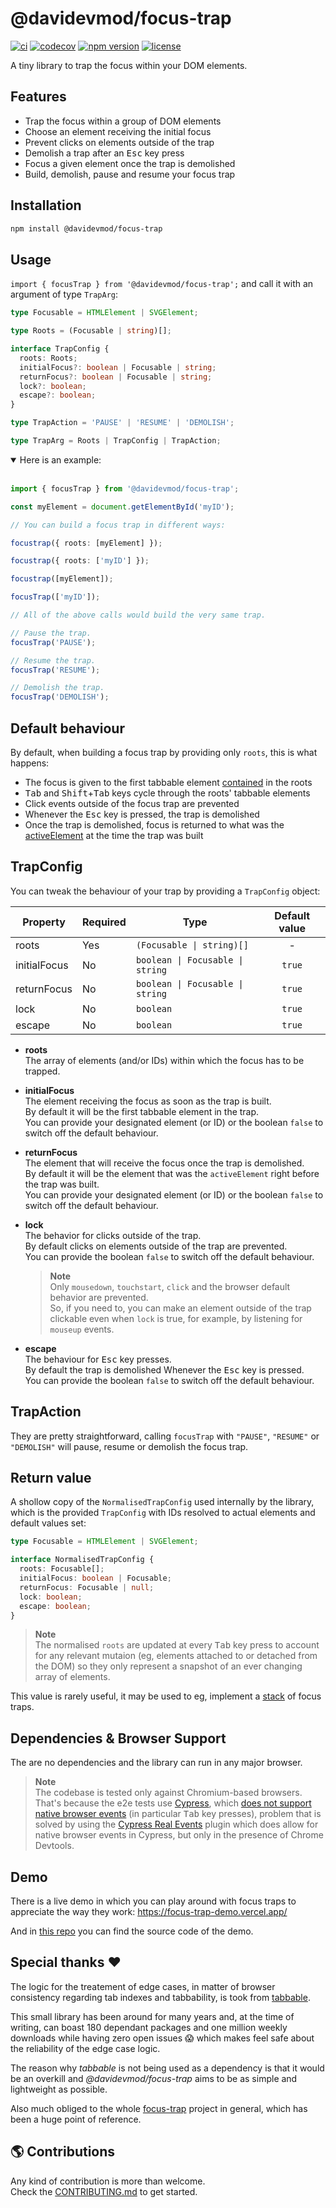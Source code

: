# @davidevmod/focus-trap

[![ci](https://github.com/DaviDevMod/focus-trap/actions/workflows/ci.yml/badge.svg)](https://github.com/DaviDevMod/focus-trap/actions/workflows/ci.yml) [![codecov](https://codecov.io/gh/DaviDevMod/focus-trap/branch/main/graph/badge.svg?token=JFA6ajmqFg)](https://codecov.io/gh/DaviDevMod/focus-trap) [![npm version](https://badgen.net/npm/v/@davidevmod/focus-trap)](https://www.npmjs.com/package/@davidevmod/focus-trap) [![license](https://badgen.now.sh/badge/license/MIT)](./LICENSE)

A tiny library to trap the focus within your DOM elements.

## Features

- Trap the focus within a group of DOM elements
- Choose an element receiving the initial focus
- Prevent clicks on elements outside of the trap
- Demolish a trap after an <kbd>Esc</kbd> key press
- Focus a given element once the trap is demolished
- Build, demolish, pause and resume your focus trap

## Installation

```bash
npm install @davidevmod/focus-trap
```

## Usage

`import { focusTrap } from '@davidevmod/focus-trap';` and call it with an argument of type `TrapArg`:

```ts
type Focusable = HTMLElement | SVGElement;

type Roots = (Focusable | string)[];

interface TrapConfig {
  roots: Roots;
  initialFocus?: boolean | Focusable | string;
  returnFocus?: boolean | Focusable | string;
  lock?: boolean;
  escape?: boolean;
}

type TrapAction = 'PAUSE' | 'RESUME' | 'DEMOLISH';

type TrapArg = Roots | TrapConfig | TrapAction;
```

<details open>
<summary>Here is an example:</summary>
<br>

```ts
import { focusTrap } from '@davidevmod/focus-trap';

const myElement = document.getElementById('myID');

// You can build a focus trap in different ways:

focustrap({ roots: [myElement] });

focustrap({ roots: ['myID'] });

focustrap([myElement]);

focusTrap(['myID']);

// All of the above calls would build the very same trap.

// Pause the trap.
focusTrap('PAUSE');

// Resume the trap.
focusTrap('RESUME');

// Demolish the trap.
focusTrap('DEMOLISH');
```

</details>

## Default behaviour

By default, when building a focus trap by providing only `roots`, this is what happens:

- The focus is given to the first tabbable element [contained](https://developer.mozilla.org/en-US/docs/Web/API/Node/contains) in the roots
- <kbd>Tab</kbd> and <kbd>Shift</kbd>+<kbd>Tab</kbd> keys cycle through the roots' tabbable elements
- Click events outside of the focus trap are prevented
- Whenever the <kbd>Esc</kbd> key is pressed, the trap is demolished
- Once the trap is demolished, focus is returned to what was the [activeElement](https://developer.mozilla.org/en-US/docs/Web/API/Document/activeElement) at the time the trap was built

## TrapConfig

You can tweak the behaviour of your trap by providing a `TrapConfig` object:

| Property     | Required | Type                             | Default value |
| ------------ | -------- | -------------------------------- | :-----------: |
| roots        | Yes      | `(Focusable \| string)[]`        |       -       |
| initialFocus | No       | `boolean \| Focusable \| string` |    `true`     |
| returnFocus  | No       | `boolean \| Focusable \| string` |    `true`     |
| lock         | No       | `boolean`                        |    `true`     |
| escape       | No       | `boolean`                        |    `true`     |

- **roots**  
  The array of elements (and/or IDs) within which the focus has to be trapped.

- **initialFocus**  
  The element receiving the focus as soon as the trap is built.  
  By default it will be the first tabbable element in the trap.  
  You can provide your designated element (or ID) or the boolean `false` to switch off the default behaviour.

- **returnFocus**  
  The element that will receive the focus once the trap is demolished.  
  By default it will be the element that was the `activeElement` right before the trap was built.  
  You can provide your designated element (or ID) or the boolean `false` to switch off the default behaviour.

- **lock**  
  The behavior for clicks outside of the trap.  
  By default clicks on elements outside of the trap are prevented.  
  You can provide the boolean `false` to switch off the default behaviour.

  > **Note**  
  > Only `mousedown`, `touchstart`, `click` and the browser default behavior are prevented.  
  > So, if you need to, you can make an element outside of the trap clickable even when `lock` is true, for example, by listening for `mouseup` events.

- **escape**  
  The behaviour for <kbd>Esc</kbd> key presses.  
  By default the trap is demolished Whenever the <kbd>Esc</kbd> key is pressed.  
  You can provide the boolean `false` to switch off the default behaviour.

## TrapAction

They are pretty straightforward, calling `focusTrap` with `"PAUSE"`, `"RESUME"` or `"DEMOLISH"` will pause, resume or demolish the focus trap.

## Return value

A shollow copy of the `NormalisedTrapConfig` used internally by the library, which is the provided `TrapConfig` with IDs resolved to actual elements and default values set:

```ts
type Focusable = HTMLElement | SVGElement;

interface NormalisedTrapConfig {
  roots: Focusable[];
  initialFocus: boolean | Focusable;
  returnFocus: Focusable | null;
  lock: boolean;
  escape: boolean;
}
```

> **Note**  
>  The normalised `roots` are updated at every <kbd>Tab</kbd> key press to account for any relevant mutaion (eg, elements attached to or detached from the DOM) so they only represent a snapshot of an ever changing array of elements.

This value is rarely useful, it may be used to eg, implement a [stack](<https://en.wikipedia.org/wiki/Stack_(abstract_data_type)>) of focus traps.

## Dependencies & Browser Support

The are no dependencies and the library can run in any major browser.

> **Note**  
> The codebase is tested only against Chromium-based browsers.
> That's because the e2e tests use [Cypress](https://www.cypress.io/), which [does not support native browser events](https://github.com/cypress-io/cypress/issues/311) (in particular <kbd>Tab</kbd> key presses), problem that is solved by using the [Cypress Real Events](https://github.com/dmtrKovalenko/cypress-real-events) plugin which does allow for native browser events in Cypress, but only in the presence of Chrome Devtools.

## Demo

There is a live demo in which you can play around with focus traps to appreciate the way they work: https://focus-trap-demo.vercel.app/

And in [this repo](https://github.com/DaviDevMod/focus-trap/tree/main/apps/demo) you can find the source code of the demo.

## Special thanks :heart:

The logic for the treatement of edge cases, in matter of browser consistency regarding tab indexes and tabbability, is took from [tabbable](https://github.com/focus-trap/tabbable).

This small library has been around for many years and, at the time of writing, can boast 180 dependant packages and one million weekly downloads while having zero open issues :scream: which makes feel safe about the reliability of the edge case logic.

The reason why _tabbable_ is not being used as a dependency is that it would be an overkill and _@davidevmod/focus-trap_ aims to be as simple and lightweight as possible.

Also much obliged to the whole [focus-trap](https://github.com/focus-trap) project in general, which has been a huge point of reference.

## :earth_americas: Contributions

Any kind of contribution is more than welcome.  
Check the [CONTRIBUTING.md](https://github.com/DaviDevMod/focus-trap/blob/main/packages/focus-trap/CONTRIBUTING.md) to get started.
